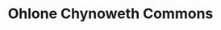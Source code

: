 ---
title: Ohlone Chynoweth Commons
phone: (408) 265-9374
website: http://www.edenhousing.org/property/ohlone-chynoweth-commons
management: Eden Housing Management, Inc.
tags: []
---